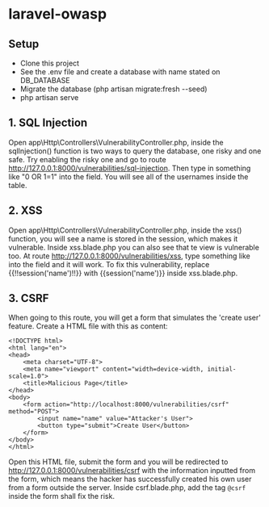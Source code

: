# laravel-owasp

## Setup
- Clone this project
- See the .env file and create a database with name stated on DB_DATABASE
- Migrate the database (php artisan migrate:fresh --seed)
- php artisan serve
## 1. SQL Injection
Open app\Http\Controllers\VulnerabilityController.php, inside the sqlInjection() function is two ways to query the database, one risky and one safe. Try enabling the risky one and go to route http://127.0.0.1:8000/vulnerabilities/sql-injection.
Then type in something like "0 OR 1=1" into the field. You will see all of the usernames inside the table.

## 2. XSS
Open app\Http\Controllers\VulnerabilityController.php, inside the xss() function, you will see a name is stored in the session, which makes it vulnerable. Inside xss.blade.php you can also see that te view is vulnerable too.
At route http://127.0.0.1:8000/vulnerabilities/xss, type something like <script>alert('XSS');</script> into the field and it will work.
To fix this vulnerability, replace {{!!session('name')!!}} with {{session('name')}} inside xss.blade.php.

## 3. CSRF
When going to this route, you will get a form that simulates the 'create user' feature.
Create a HTML file with this as content:
```
<!DOCTYPE html>
<html lang="en">
<head>
    <meta charset="UTF-8">
    <meta name="viewport" content="width=device-width, initial-scale=1.0">
    <title>Malicious Page</title>
</head>
<body>
    <form action="http://localhost:8000/vulnerabilities/csrf" method="POST">
        <input name="name" value="Attacker's User">
        <button type="submit">Create User</button>
    </form>
</body>
</html>
```
Open this HTML file, submit the form and you will be redirected to http://127.0.0.1:8000/vulnerabilities/csrf with the information inputted from the form, which means the hacker has successfully created his own user from a form outside the server.
Inside csrf.blade.php, add the tag `@csrf` inside the form shall fix the risk.



